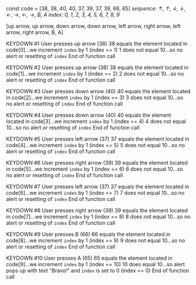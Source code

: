 const code = [38, 38, 40, 40, 37, 39, 37, 39, 66, 65]
    *sequence: ↑,  ↑,  ↓,  ↓,  ←,  →,  ←,  →,  B,  A*
       *index: 0,  1,  2,  3,  4,  5,  6,  7,  8,  9*

[up arrow, up arrow, down arrow, down arrow, left arrow, right arrow, left arrow, right arrow, B, A]


KEYDOWN #1
User presses up arrow (38)
38 equals the element located in code[0]...we increment `index` by 1 (index == 1)
1 does not equal 10...so no alert or resetting of `index`
End of function call

KEYDOWN #2
User presses up arrow (38)
38 equals the element located in code[1]...we increment `index` by 1 (index == 2)
2 does not equal 10...so no alert or resetting of `index`
End of function call

KEYDOWN #3
User presses down arrow (40)
40 equals the element located in code[2]...we increment `index` by 1 (index == 3)
3 does not equal 10...so no alert or resetting of `index`
End of function call

KEYDOWN #4
User presses down arrow (40)
40 equals the element located in code[3]...we increment `index` by 1 (index == 4)
4 does not equal 10...so no alert or resetting of `index`
End of function call

KEYDOWN #5
User presses left arrow (37)
37 equals the element located in code[4]...we increment `index` by 1 (index == 5)
5 does not equal 10...so no alert or resetting of `index`
End of function call

KEYDOWN #6
User presses right arrow (39)
39 equals the element located in code[5]...we increment `index` by 1 (index == 6)
6 does not equal 10...so no alert or resetting of `index`
End of function call

KEYDOWN #7
User presses left arrow (37)
37 equals the element located in code[6]...we increment `index` by 1 (index == 7)
7 does not equal 10...so no alert or resetting of `index`
End of function call

KEYDOWN #8
User presses right arrow (39)
39 equals the element located in code[7]...we increment `index` by 1 (index == 8)
8 does not equal 10...so no alert or resetting of `index`
End of function call

KEYDOWN #9
User presses B (66)
66 equals the element located in code[8]...we increment `index` by 1 (index == 9)
9 does not equal 10...so no alert or resetting of `index`
End of function call

KEYDOWN #10
User presses A (65)
65 equals the element located in code[9]...we increment `index` by 1 (index == 10)
10 does equal 10...so alert pops up with text "Bravo!" and `index` is set to 0 (index == 0)
End of function call
